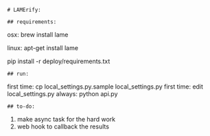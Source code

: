 ```
# LAMErify:
```

```
## requirements:
```

osx:
brew install lame

linux:
apt-get install lame

pip install -r deploy/requirements.txt

```
## run:
```
first time: cp local_settings.py.sample local_settings.py
first time: edit local_settings.py
always: python api.py

```
## to-do:
```

1. make async task for the hard work
2. web hook to callback the results
